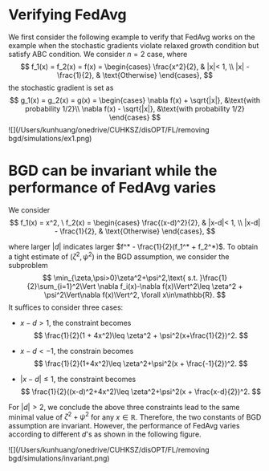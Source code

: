 # Verifying FedAvg

We first consider the following example to verify that FedAvg works on the example when the stochastic gradients violate relaxed growth condition but satisfy ABC condition. We consider $n=2$ case, where
$$
f_1(x) = f_2(x) = f(x) = \begin{cases}
\frac{x^2}{2}, & |x|< 1, \\
|x| - \frac{1}{2}, & \text{Otherwise}
\end{cases},
$$
the stochastic gradient is set as
$$
g_1(x) = g_2(x) = g(x) = \begin{cases}
\nabla f(x) + \sqrt{|x|}, &\text{with probability 1/2}\\
\nabla f(x) - \sqrt{|x|}, &\text{with probability 1/2}
\end{cases}
$$
![](/Users/kunhuang/onedrive/CUHKSZ/disOPT/FL/removing bgd/simulations/ex1.png)

# BGD can be invariant while the performance of FedAvg varies

We consider 
$$
f_1(x) = x^2, \ f_2(x) = \begin{cases}
\frac{(x-d)^2}{2}, & |x-d|< 1, \\
|x-d| - \frac{1}{2}, & \text{Otherwise}
\end{cases},
$$


where larger $|d|$ indicates larger $f^* - \frac{1}{2}(f_1^* + f_2^*)$.  To obtain a tight estimate of $(\zeta^2,\psi^2)$ in the BGD assumption, we consider the subproblem
$$
\min_{\zeta,\psi>0}\zeta^2+\psi^2,\text{ s.t. }\frac{1}{2}\sum_{i=1}^2\Vert \nabla f_i(x)-\nabla f(x)\Vert^2\leq \zeta^2 + \psi^2\Vert\nabla f(x)\Vert^2, \forall x\in\mathbb{R}.
$$
It suffices to consider three cases:

* $x-d>1$, the constraint becomes
  $$
  \frac{1}{2}(1 + 4x^2)\leq \zeta^2 + \psi^2(x+\frac{1}{2})^2.
  $$

* $x-d<-1$, the constrain becomes
  $$
  \frac{1}{2}(1+4x^2)\leq \zeta^2+\psi^2(x + \frac{-1}{2})^2.
  $$

* $|x-d|\leq 1$, the constraint becomes
  $$
  \frac{1}{2}((x-d)^2+4x^2)\leq \zeta^2+\psi^2(x + \frac{x-d}{2})^2.
  $$

For $|d|>2$, we conclude the above three constraints lead to the same minimal value of $\zeta^2 +\psi^2$ for any $x\in\mathbb{R}$. Therefore, the two constants of BGD assumption are invariant. However, the performance of FedAvg varies according to different $d$'s as shown in the following figure.

![](/Users/kunhuang/onedrive/CUHKSZ/disOPT/FL/removing bgd/simulations/invariant.png)

